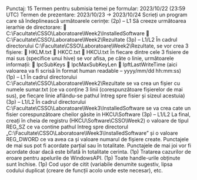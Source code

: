 Punctaj: 15
Termen pentru submisia temei pe formular:
2023/10/22 (23:59 UTC)
Termen de prezentare:
2023/10/23 -> 2023/10/24
Scrieți un program care să îndeplinească următoarele cerințe:
(2p) – L1
Să creeze următoarea ierarhie de directorare:
 C:\Facultate\CSSO\Laboratoare\Week2\InstalledSoftware
 C:\Facultate\CSSO\Laboratoare\Week2\Rezultate
(3p) – L1/L2
În cadrul directorului C:\Facultate\CSSO\Laboratoare\Week2\Rezultate, se vor
crea 3 fișiere:
 HKLM.txt
 HKCC.txt
 HKCU.txt
În fiecare dintre cele 3 fisiere de mai sus (specifice unui hive) se vor afisa, pe câte o
linie, următoarele informații:
 lpcSubKeys
 lpcMaxSubKeyLen
 lpftLastWriteTime (aici valoarea va fi scrisă în format human readable –
yyyy/mm/dd hh:mm:ss)
(1p) – L1
În cadrul directorului C:\Facultate\CSSO\Laboratoare\Week2\Rezultate se va
crea un fișier cu numele sumar.txt (ce va conține 3 linii (corespunzătoare fișierelor de
mai sus), pe fiecare linie aflându-se pathul întreg spre fisier și sizeul acestuia)
(3p) – L1/L2
În cadrul directorului
C:\Facultate\CSSO\Laboratoare\Week3\InstalledSoftware se va crea cate un fisier
corespunzătoare cheilor găsite in HKCU\Software
(3p) – L1/L2
La final, creați în cheia de registru (HKCU\Software\CSSO\Week2) o valoare de
tipul REG_SZ ce va contine pathul întreg spre directorul
„C:\Facultate\CSSO\Laboratoare\Week3\InstalledSoftware” și o valoare REG_DWORD
ce va avea ca și valoare numarul de fișiere create.
Punctajele de mai sus pot fi acordate parțial sau în totalitate.
Punctajele de mai joi vor fi acordate doar dacă este bifată în totalitate cerinta.
(1p) Tratarea cazurilor de eroare pentru apelurile de WindowsAPI.
(1p) Toate handle-urile obținute sunt închise.
(1p) Cod ușor de citit (variabile denumite sugestiv, lipsa codului duplicat (creare de
funcții acolo unde este necesar), etc.